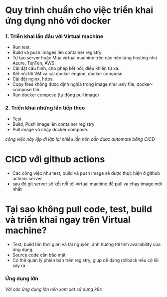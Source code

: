 # Quy trình chuẩn cho việc triển khai ứng dụng nhỏ với docker
### 1. Triển khai lần đầu với Virtual machine
- Run test.
- Build và push images lên container registry
- Tự tạo server hoặc Mua virtual machine trên các nền tảng hosting như Azure, TenTen, AWS.
- Cài đặt cấu hình, cho phép kết nối, điều khiển từ xa.
- Kết nối tới VM và cài docker engine, docker compose
- Cài đặt nginx, https.
- Copy files không được định nghĩa trong image như .env file, docker-compose file.
- Run docker compose (tự động pull image)

### 2. Triển khai những lần tiếp theo
- Test 
- Build, Push image lên container registry
- Pull image và chạy docker compose.

_công việc này lặp đi lặp lại nhiều lần nên cần được automate bằng CICD_

# CICD với github actions
- Các công việc như test, build và push image sẽ được thực hiện ở github actions server
- sau đó git server sẽ kết nối tới virtual machine để pull và chạy image mới nhất

# Tại sao không pull code, test, build và triển khai ngay trên Virtual machine?
- Test, build tốn thời gian và tài nguyên, ảnh hưởng tới tính availability của ứng dụng
- Source code cần bảo mật
- Có thể quản lý phiên bản trên registry, giúp dễ dàng rollback nếu có lỗi xảy ra


### Ứng dụng lớn
_Với các ứng dụng lớn nên xem xét sử dụng k8s_